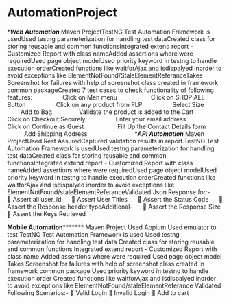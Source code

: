 # AutomationProject
************Web Automation***********
Maven ProjectTestNG Test Automation Framework is usedUsed testng parameterization for handling test dataCreated class for storing reusable and common functionsIntegrated extend report - Customized Report with class nameAdded assertions where were requiredUsed page object modelUsed priority keyword in testng to handle execution orderCreated functions like waitforAjax and isdispalyed inorder to avoid exceptions like ElementNotFound/StaleElementReferanceTakes Screenshot for failures with help of screenshot class created in framework common packageCreated 7 test cases to check functionality of following features:                  
Click on Men menu                   
Click on SHOP ALL Button                  
Click on any product from PLP                  
Select Size                   
Add to Bag                
Validate the product is added to the Cart                 
Click on Checkout Securely                  
Enter your email address                  
Click on Continue as Guest                   
Fill Up the Contact Details form                   
Add Shipping Address                  
         
************API Automation***********
Maven ProjectUsed Rest AssuredCaptured validation results in report.TestNG Test Automation Framework is usedUsed testng parameterization for handling test dataCreated class for storing reusable and common functionsIntegrated extend report - Customized Report with class nameAdded assertions where were requiredUsed page object modelUsed priority keyword in testng to handle execution orderCreated functions like waitforAjax and isdispalyed inorder to avoid exceptions like ElementNotFound/staleElementReferanceValidated Json Response for:-     
	Assert all user_id     
	Assert User Titles      
	Assert the Status Code      
	Assert the Response header typeAdditional-     
 Assert the Response Size
 Assert the Keys Retrieved  

****Mobile Automation***********
Maven Project
Used Appium
Used emulator to test
TestNG Test Automation Framework is used
Used testng parameterization for handling test data
Created class for storing reusable and common functions
Integrated extend report - Customized Report with class name
Added assertions where were required
Used page object model
Takes Screenshot for failures with help of screenshot class created in framework common package
Used priority keyword in testng to handle execution order
Created functions like waitforAjax and isdispalyed inorder to avoid exceptions like ElementNotFound/staleElementReferance
Validated Following Scenarios:-
        Valid Login
        Invalid Login
        Add to cart 
